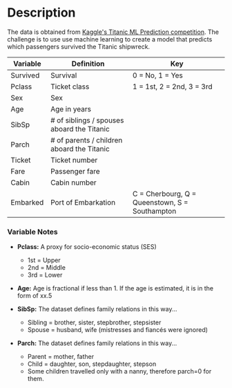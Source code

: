 # Description
The data is obtained from [Kaggle's Titanic ML Prediction competition](https://www.kaggle.com/competitions/titanic/data).
 The challenge is to use 
use machine learning to create a model that predicts which passengers survived the Titanic shipwreck.


| Variable  | Definition                               | Key                                                      |
|-----------|------------------------------------------|----------------------------------------------------------|
| Survived  | Survival                                 | 0 = No, 1 = Yes                                           |
| Pclass    | Ticket class                             | 1 = 1st, 2 = 2nd, 3 = 3rd                                 |
| Sex       | Sex                                      |                                                          |
| Age       | Age in years                             |                                                          |
| SibSp     | # of siblings / spouses aboard the Titanic |                                                          |
| Parch     | # of parents / children aboard the Titanic |                                                          |
| Ticket    | Ticket number                            |                                                          |
| Fare      | Passenger fare                           |                                                          |
| Cabin     | Cabin number                             |                                                          |
| Embarked  | Port of Embarkation                      | C = Cherbourg, Q = Queenstown, S = Southampton            |

### Variable Notes

- **Pclass:** A proxy for socio-economic status (SES)
  - 1st = Upper
  - 2nd = Middle
  - 3rd = Lower

- **Age:** Age is fractional if less than 1. If the age is estimated, it is in the form of xx.5

- **SibSp:** The dataset defines family relations in this way...
  - Sibling = brother, sister, stepbrother, stepsister
  - Spouse = husband, wife (mistresses and fiancés were ignored)

- **Parch:** The dataset defines family relations in this way...
  - Parent = mother, father
  - Child = daughter, son, stepdaughter, stepson
  - Some children travelled only with a nanny, therefore parch=0 for them.
